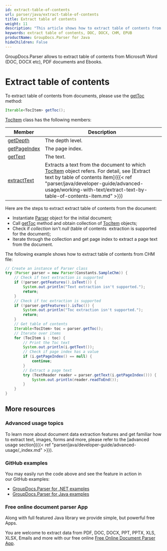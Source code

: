 ```yaml
---
id: extract-table-of-contents
url: parser/java/extract-table-of-contents
title: Extract table of contents
weight: 11
description: "This article shows how to extract table of contents from Microsoft Word (DOC, DOCX etc), PDF documents and Ebooks (CHM, EPUB)."
keywords: extract table of contents, DOC, DOCX, CHM, EPUB
productName: GroupDocs.Parser for Java
hideChildren: False
---
```

GroupDocs.Parser allows to extract table of contents from Microsoft Word (DOC, DOCX etc), PDF documents and Ebooks.

# Extract table of contents

To extract table of contents from documents, please use the [getToc](https://reference.groupdocs.com/java/parser/com.groupdocs.parser/Parser#getToc()) method:

```java
Iterable<TocItem> getToc();
```

[TocItem](https://reference.groupdocs.com/java/parser/com.groupdocs.parser.data/TocItem) class has the following members:

| Member | Description |
| --- | --- |
| [getDepth](https://reference.groupdocs.com/java/parser/com.groupdocs.parser.data/TocItem#getDepth()) | The depth level. |
| [getPageIndex](https://reference.groupdocs.com/java/parser/com.groupdocs.parser.data/TocItem#getPageIndex()) | The page index. |
| [getText](https://reference.groupdocs.com/java/parser/com.groupdocs.parser.data/TocItem#getText()) | The text. |
| [extractText](https://reference.groupdocs.com/java/parser/com.groupdocs.parser.data/TocItem#extractText()) | Extracts a text from the document to which [TocItem](https://reference.groupdocs.com/java/parser/com.groupdocs.parser.data/TocItem) object refers. For detail, see [Extract text by table of contents item]({{< ref "parser/java/developer-guide/advanced-usage/working-with-text/extract-text-by-table-of-contents-item.md" >}}) |

Here are the steps to extract extract table of contents from the document:

*   Instantiate [Parser](https://reference.groupdocs.com/java/parser/com.groupdocs.parser/Parser) object for the initial document;
*   Call [getToc](https://reference.groupdocs.com/java/parser/com.groupdocs.parser/Parser#getToc()) method and obtain collection of [TocItem](https://reference.groupdocs.com/java/parser/com.groupdocs.parser.data/TocItem) objects;
*   Check if *collection* isn't *null* (table of contents  extraction is supported for the document);
*   Iterate through the collection and get page index to extract a page text from the document.

The following example shows how to extract table of contents from CHM file:

```java
// Create an instance of Parser class
try (Parser parser = new Parser(Constants.SampleChm)) {
    // Check if text extraction is supported
    if (!parser.getFeatures().isText()) {
        System.out.println("Text extraction isn't supported.");
        return;
    }
    // Check if toc extraction is supported
    if (!parser.getFeatures().isToc()) {
        System.out.println("Toc extraction isn't supported.");
        return;
    }
    // Get table of contents
    Iterable<TocItem> toc = parser.getToc();
    // Iterate over items
    for (TocItem i : toc) {
        // Print the Toc text
        System.out.println(i.getText());
        // Check if page index has a value
        if (i.getPageIndex() == null) {
            continue;
        }
        // Extract a page text
        try (TextReader reader = parser.getText(i.getPageIndex())) {
            System.out.println(reader.readToEnd());
        }
    }
}
```

## More resources

### Advanced usage topics

To learn more about document data extraction features and get familiar how to extract text, images, forms and more, please refer to the [advanced usage section]({{< ref "parser/java/developer-guide/advanced-usage/_index.md" >}}).

### GitHub examples

You may easily run the code above and see the feature in action in our GitHub examples:

*   [GroupDocs.Parser for .NET examples](https://github.com/groupdocs-parser/GroupDocs.Parser-for-.NET)    
*   [GroupDocs.Parser for Java examples](https://github.com/groupdocs-parser/GroupDocs.Parser-for-Java)    

### Free online document parser App

Along with full featured Java library we provide simple, but powerful free Apps.

You are welcome to extract data from PDF, DOC, DOCX, PPT, PPTX, XLS, XLSX, Emails and more with our free online [Free Online Document Parser App](https://products.groupdocs.app/parser).